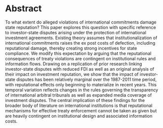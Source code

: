 Abstract
====

To what extent do alleged violations of international commitments damage state reputation? This paper explores this question with specific reference to investor-state disputes arising under the protection of international investment agreements. Existing theory assumes that institutionalization of international commitments raises the ex post costs of defection, including reputational damage, thereby creating strong incentives for state compliance. We modify this expectation by arguing that the reputational consequences of treaty violations are contingent on institutional rules and information flows. Drawing on a replication of prior research linking investor-state disputes with reduced FDI as well as an original analysis of their impact on investment reputation, we show that the impact of investor-state disputes has been relatively marginal over the 1987-2011 time period, with reputational effects only beginning to materialize in recent years. This temporal variation reflects changes in the rules governing the transparency of international arbitral tribunals as well as expanded media coverage of investment disputes. The central implication of these findings for the broader body of literature on international institutions is that reputational mechanisms for effective treaty enforcement cannot be taken as given but are heavily contingent on institutional design and associated information costs.
